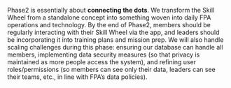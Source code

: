 Phase2 is essentially about **connecting the dots**. We transform the Skill Wheel from a standalone concept into something woven into daily FPA operations and technology. By the end of Phase2, members should be regularly interacting with their Skill Wheel via the app, and leaders should be incorporating it into training plans and mission prep. We will also handle scaling challenges during this phase: ensuring our database can handle all members, implementing data security measures (so that privacy is maintained as more people access the system), and refining user roles/permissions (so members can see only their data, leaders can see their teams, etc., in line with FPA’s data policies).